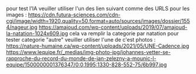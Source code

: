 pour test l'IA veuiller utiliser l'un des lien suivant comme des URLS pour les images :
https://cdn.futura-sciences.com/cdn-cgi/image/width=1920,quality=50,format=auto/sources/images/dossier/1554/nageur.jpg
https://amajoud.com/wp-content/uploads/2019/07/amajoud-la-natation-1024x609.jpg
cela va remplir la categorie par natation
pour tester categorie "autre" veuiller utiliser l'une de c'est photos :
https://nature-humaine.ca/wp-content/uploads/2021/05/UNE-Cadence.jpg
https://www.lequipe.fr/_medias/img-photo-jpg/johannes-vetter-se-rapproche-du-record-du-monde-de-jan-zelezny-a-mounic-l-equipe/1500000001376347/0:0,1995:1330-828-552-75/6b997.jpg
